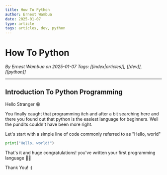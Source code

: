 ```yaml
---
title: How To Python
author: Ernest Wambua
date: 2025-01-07
type: article
tags: articles, dev, python
---
```


# How To Python
_By Ernest Wambua on 2025-01-07_
_Tags: [[index|articles]], [[dev]], [[python]]_
___
## Introduction To Python Programming

Hello Stranger 😀

You finally caught that programming itch and after a bit searching here and there you found out that python is the easiest language for beginners. Well the pundits couldn't have been more right.

Let's start with a simple line of code commonly referred to as "Hello, world"

```python
print("Hello, world!")
```

That's it and huge congratulations! you've written your first programming language 👏💯

Thank You! :)